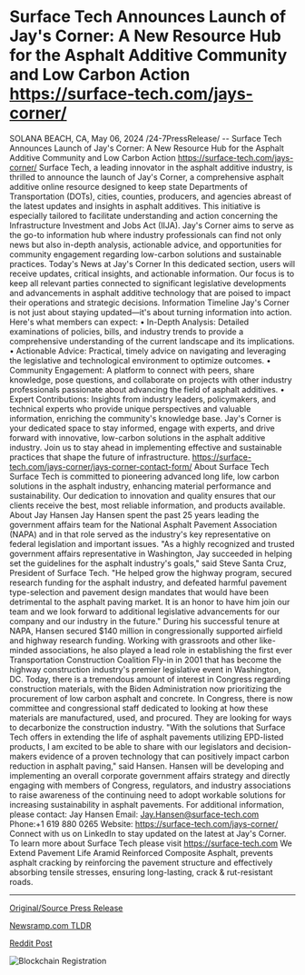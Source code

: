 # Surface Tech Announces Launch of Jay's Corner: A New Resource Hub for the Asphalt Additive Community and Low Carbon Action https://surface-tech.com/jays-corner/

SOLANA BEACH, CA, May 06, 2024 /24-7PressRelease/ -- Surface Tech Announces Launch of Jay's Corner: A New Resource Hub for the Asphalt Additive Community and Low Carbon Action https://surface-tech.com/jays-corner/  Surface Tech, a leading innovator in the asphalt additive industry, is thrilled to announce the launch of Jay's Corner, a comprehensive asphalt additive online resource designed to keep state Departments of Transportation (DOTs), cities, counties, producers, and agencies abreast of the latest updates and insights in asphalt additives. This initiative is especially tailored to facilitate understanding and action concerning the Infrastructure Investment and Jobs Act (IIJA).  Jay's Corner aims to serve as the go-to information hub where industry professionals can find not only news but also in-depth analysis, actionable advice, and opportunities for community engagement regarding low-carbon solutions and sustainable practices.  Today's News at Jay's Corner In this dedicated section, users will receive updates, critical insights, and actionable information. Our focus is to keep all relevant parties connected to significant legislative developments and advancements in asphalt additive technology that are poised to impact their operations and strategic decisions.  Information Timeline Jay's Corner is not just about staying updated—it's about turning information into action. Here's what members can expect:  •	In-Depth Analysis: Detailed examinations of policies, bills, and industry trends to provide a comprehensive understanding of the current landscape and its implications.  •	Actionable Advice: Practical, timely advice on navigating and leveraging the legislative and technological environment to optimize outcomes.  •	Community Engagement: A platform to connect with peers, share knowledge, pose questions, and collaborate on projects with other industry professionals passionate about advancing the field of asphalt additives.  •	Expert Contributions: Insights from industry leaders, policymakers, and technical experts who provide unique perspectives and valuable information, enriching the community's knowledge base.  Jay's Corner is your dedicated space to stay informed, engage with experts, and drive forward with innovative, low-carbon solutions in the asphalt additive industry.   Join us to stay ahead in implementing effective and sustainable practices that shape the future of infrastructure. https://surface-tech.com/jays-corner/jays-corner-contact-form/  About Surface Tech Surface Tech is committed to pioneering advanced long life, low carbon solutions in the asphalt industry, enhancing material performance and sustainability. Our dedication to innovation and quality ensures that our clients receive the best, most reliable information, and products available.  About Jay Hansen Jay Hansen spent the past 25 years leading the government affairs team for the National Asphalt Pavement Association (NAPA) and in that role served as the industry's key representative on federal legislation and important issues.  "As a highly recognized and trusted government affairs representative in Washington, Jay succeeded in helping set the guidelines for the asphalt industry's goals," said Steve Santa Cruz, President of Surface Tech. "He helped grow the highway program, secured research funding for the asphalt industry, and defeated harmful pavement type-selection and pavement design mandates that would have been detrimental to the asphalt paving market. It is an honor to have him join our team and we look forward to additional legislative advancements for our company and our industry in the future."  During his successful tenure at NAPA, Hansen secured $140 million in congressionally supported airfield and highway research funding. Working with grassroots and other like-minded associations, he also played a lead role in establishing the first ever Transportation Construction Coalition Fly-in in 2001 that has become the highway construction industry's premier legislative event in Washington, DC.  Today, there is a tremendous amount of interest in Congress regarding construction materials, with the Biden Administration now prioritizing the procurement of low carbon asphalt and concrete. In Congress, there is now committee and congressional staff dedicated to looking at how these materials are manufactured, used, and procured. They are looking for ways to decarbonize the construction industry.  "With the solutions that Surface Tech offers in extending the life of asphalt pavements utilizing EPD-listed products, I am excited to be able to share with our legislators and decision-makers evidence of a proven technology that can positively impact carbon reduction in asphalt paving," said Hansen.  Hansen will be developing and implementing an overall corporate government affairs strategy and directly engaging with members of Congress, regulators, and industry associations to raise awareness of the continuing need to adopt workable solutions for increasing sustainability in asphalt pavements.  For additional information, please contact: Jay Hansen Email: Jay.Hansen@surface-tech.com   Phone:+1 619 880 0265 Website: https://surface-tech.com/jays-corner/  Connect with us on LinkedIn to stay updated on the latest at Jay's Corner.  To learn more about Surface Tech please visit https://surface-tech.com  We Extend Pavement Life  Aramid Reinforced Composite Asphalt, prevents asphalt cracking by reinforcing the pavement structure and effectively absorbing tensile stresses, ensuring long-lasting, crack & rut-resistant roads. 

---

[Original/Source Press Release](https://newlive.24-7pressrelease.com/press-release/510656/surface-tech-announces-launch-of-jays-corner-a-new-resource-hub-for-the-asphalt-additive-community-and-low-carbon-action-httpssurface-techcomjays-corner)
                    

[Newsramp.com TLDR](https://newsramp.com/curated-news/surface-tech-launches-jay-s-corner-a-new-resource-hub-for-asphalt-additives-and-low-carbon-action/cd51ee8bcea19bc724576f0c1f8c5768) 

 



[Reddit Post](https://www.reddit.com/r/Energy_Climate_News/comments/1cpq9tu/surface_tech_launches_jays_corner_a_new_resource/) 



![Blockchain Registration](https://cdn.newsramp.app/24-7PressRelease/qrcode/245/11/zealQygw.webp)